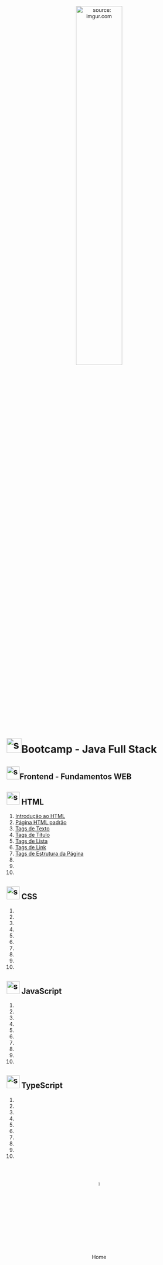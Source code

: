 <div align="center">
    <img src="https://i.imgur.com/6yIkZsH.png" title="source: imgur.com" width="50%"/> 
</div>
<h1><img src="https://i.imgur.com/JSfXyzm.png" title="source: imgur.com" width="40px"/>Bootcamp - Java Full Stack </h1>

<h2><img src="https://i.imgur.com/H9wEgsJ.png" title="source: imgur.com" width="35px"/>Frontend - Fundamentos WEB</h2>

<h2><img src="https://i.imgur.com/WDbGBIA.png" title="source: imgur.com" width="35px"/> HTML</h2>

1. <a href="01_html/01.md">Introdução ao HTML</a>
2. <a href="01_html/02.md">Página HTML padrão</a>
3. <a href="01_html/03.md">Tags de Texto</a>
4. <a href="01_html/04.md">Tags de Título</a>
5. <a href="01_html/05.md">Tags de Lista</a>
6. <a href="01_html/06.md">Tags de Link</a>
7. <a href="01_html/07.md">Tags de Estrutura da Página</a>
8. <a href="01_html/08.md"></a>
9. <a href="01_html/09.md"></a>
10. <a href="01_html/10.md"></a>

<h2><img src="https://i.imgur.com/7IdCTXz.png" title="source: imgur.com" width="35px"/> CSS</h2>

1. <a href="02_css/01.md"></a>
2. <a href="02_css/02.md"></a>
3. <a href="02_css/03.md"></a>
4. <a href="02_css/04.md"></a>
5. <a href="02_css/05.md"></a>
6. <a href="02_css/06.md"></a>
7. <a href="02_css/07.md"></a>
8. <a href="02_css/08.md"></a>
9. <a href="02_css/09.md"></a>
10. <a href="02_css/10.md"></a>

<h2><img src="https://i.imgur.com/r9lrbPG.png" title="source: imgur.com" width="35px"/> JavaScript</h2>

1. <a href="03_js/01.md"></a>
2. <a href="03_js/02.md"></a>
3. <a href="03_js/03.md"></a>
4. <a href="03_js/04.md"></a>
5. <a href="03_js/05.md"></a>
6. <a href="03_js/06.md"></a>
7. <a href="03_js/07.md"></a>
8. <a href="03_js/08.md"></a>
9. <a href="03_js/09.md"></a>
10. <a href="03_js/10.md"></a>

<h2><img src="https://i.imgur.com/izFuHID.png" title="source: imgur.com" width="35px"/> TypeScript</h2>

1. <a href="03_ts/01.md"></a>
2. <a href="03_ts/02.md"></a>
3. <a href="03_ts/03.md"></a>
4. <a href="03_ts/04.md"></a>
5. <a href="03_ts/05.md"></a>
6. <a href="03_ts/06.md"></a>
7. <a href="03_ts/07.md"></a>
8. <a href="03_ts/08.md"></a>
9. <a href="03_ts/09.md"></a>
10. <a href="03_ts/10.md"></a>

<br /><br />
	

<div align="center"><a href="../README.md"><img src="https://i.imgur.com/kfHCxif.png" title="source: imgur.com" width="5%"/></a></div>
<div align="center">Home</div>
